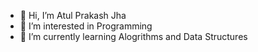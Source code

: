 - 👋 Hi, I’m Atul Prakash Jha
- 👀 I’m interested in Programming
- 🌱 I’m currently learning Alogrithms and Data Structures
